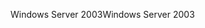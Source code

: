 <span data-ttu-id="bf15f-101">Windows Server 2003</span><span class="sxs-lookup"><span data-stu-id="bf15f-101">Windows Server 2003</span></span>